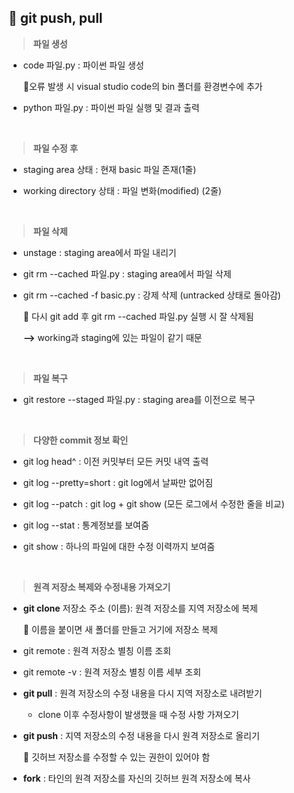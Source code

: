 ## 📄 git push, pull

> **파일 생성** 

- code 파일.py : 파이썬 파일 생성 

  📌오류 발생 시 visual studio code의 bin 폴더를 환경변수에 추가
 
- python 파일.py : 파이썬 파일 실행 및 결과 출력
<br>

> **파일 수정 후** 
- staging area 상태 : 현재 basic 파일 존재(1줄)
>> 
- working directory 상태 : 파일 변화(modified) (2줄)

<br>

> **파일 삭제**
- unstage : staging area에서 파일 내리기 

- git rm --cached 파일.py : staging area에서 파일 삭제
 
- git rm --cached -f basic.py : 강제 삭제 (untracked 상태로 돌아감)

  📌 다시 git add 후 git rm --cached 파일.py 실행 시 잘 삭제됨 
  
  **-->** working과 staging에 있는 파일이 같기 때문 
  
  <br>

> **파일 복구**
  - git restore --staged 파일.py : staging area를 이전으로 복구
<br>

> **다양한 commit 정보 확인**
- git log head^ : 이전 커밋부터 모든 커밋 내역 출력

- git log --pretty=short : git log에서 날짜만 없어짐

- git log --patch : git log + git show (모든 로그에서 수정한 줄을 비교)

- git log --stat : 통계정보를 보여줌  

- git show : 하나의 파일에 대한 수정 이력까지 보여줌
<br>

> **원격 저장소 복제와 수정내용 가져오기**

- **git clone** 저장소 주소 (이름): 원격 저장소를 지역 저장소에 복제

  📌 이름을 붙이면 새 폴더를 만들고 거기에 저장소 복제

- git remote : 원격 저장소 별칭 이름 조회

- git remote -v : 원격 저장소 별칭 이름 세부 조회

- **git pull** : 원격 저장소의 수정 내용을 다시 지역 저장소로 내려받기

  - clone 이후 수정사항이 발생했을 때 수정 사항 가져오기

- **git push** : 지역 저장소의 수정 내용을 다시 원격 저장소로 올리기

  📌 깃허브 저장소를 수정할 수 있는 권한이 있어야 함

- **fork** : 타인의 원격 저장소를 자신의 깃허브 원격 저장소에 복사
